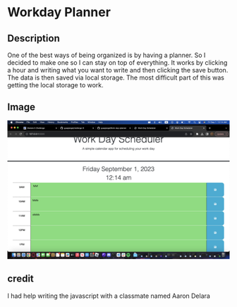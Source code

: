 # Workday Planner

## Description
 
 One of the best ways of being organized is by having a planner. So I decided to make one so I can stay on top of everything. It works by clicking a hour and writing what you want to write and then clicking the save button. The data is then saved via local storage. The most difficult part of this was getting the local storage to work.

## Image
![Alt text](<assets/images/Screenshot 2023-09-01 at 12.14.10 AM.png>)
 ## credit
 I had help writing the javascript with a classmate named Aaron Delara